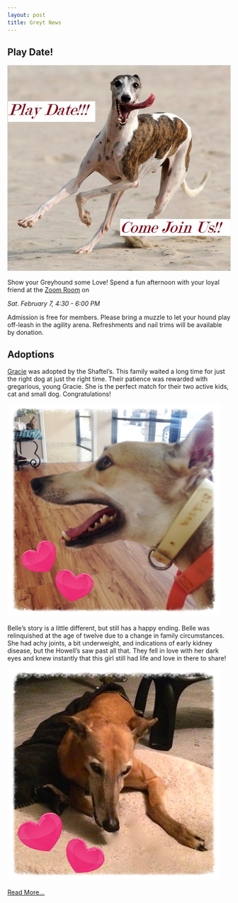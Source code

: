 ```yaml
---
layout: post
title: Greyt News
---
```


## Play Date!

![Play Date](/img/play-date.jpg)

Show your Greyhound some Love!  Spend a fun afternoon with your loyal friend at the
[Zoom Room](http://www.zoomroomonline.com/austin-dog-training.html)
on

_Sat. February 7, 4:30 - 6:00 PM_

Admission is free for members.  Please bring a muzzle to let your hound play off-leash in the
agility arena.  Refreshments and nail trims will be available by donation.

## Adoptions

[Gracie](http://gpa-centex.org/greyhounds/gracie/) was adopted by the Shaftel’s.  This family
waited a long time for just the right dog at just the right time.  Their patience was rewarded
with gregarious, young Gracie.  She is the perfect match for their two active kids, cat and
small dog.  Congratulations!

![Gracie](/img/gracie-news.jpg)

Belle’s story is a little different, but still has a happy ending.  Belle was
relinquished at the age of twelve due to a change in family circumstances.  She had achy
joints, a bit underweight, and indications of early kidney disease, but the Howell’s saw past
all that.  They fell in love with her dark eyes and knew instantly that this girl still had
life and love in there to share!

![Belle](/img/belle-news.jpg)

[Read More...](http://us6.campaign-archive2.com/?u=ce82f17bc088ab9ad887edb8d&id=ba9dc5d976&e=b3db65c45d)
